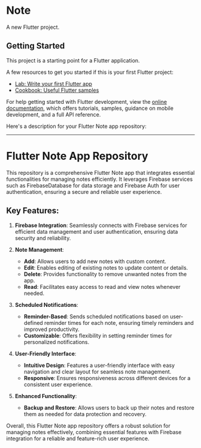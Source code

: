# Note

A new Flutter project.

## Getting Started

This project is a starting point for a Flutter application.

A few resources to get you started if this is your first Flutter project:

- [Lab: Write your first Flutter app](https://docs.flutter.dev/get-started/codelab)
- [Cookbook: Useful Flutter samples](https://docs.flutter.dev/cookbook)

For help getting started with Flutter development, view the
[online documentation](https://docs.flutter.dev/), which offers tutorials,
samples, guidance on mobile development, and a full API reference.



Here's a description for your Flutter Note app repository:

---

# Flutter Note App Repository

This repository is a comprehensive Flutter Note app that integrates essential functionalities for managing notes efficiently. It leverages Firebase services such as FirebaseDatabase for data storage and Firebase Auth for user authentication, ensuring a secure and reliable user experience.

## Key Features:

1. **Firebase Integration**: Seamlessly connects with Firebase services for efficient data management and user authentication, ensuring data security and reliability.

2. **Note Management**:
   - **Add**: Allows users to add new notes with custom content.
   - **Edit**: Enables editing of existing notes to update content or details.
   - **Delete**: Provides functionality to remove unwanted notes from the app.
   - **Read**: Facilitates easy access to read and view notes whenever needed.

3. **Scheduled Notifications**:
   - **Reminder-Based**: Sends scheduled notifications based on user-defined reminder times for each note, ensuring timely reminders and improved productivity.
   - **Customizable**: Offers flexibility in setting reminder times for personalized notifications.

4. **User-Friendly Interface**:
   - **Intuitive Design**: Features a user-friendly interface with easy navigation and clear layout for seamless note management.
   - **Responsive**: Ensures responsiveness across different devices for a consistent user experience.

5. **Enhanced Functionality**:
   - **Backup and Restore**: Allows users to back up their notes and restore them as needed for data protection and recovery.

Overall, this Flutter Note app repository offers a robust solution for managing notes effectively, combining essential features with Firebase integration for a reliable and feature-rich user experience.

